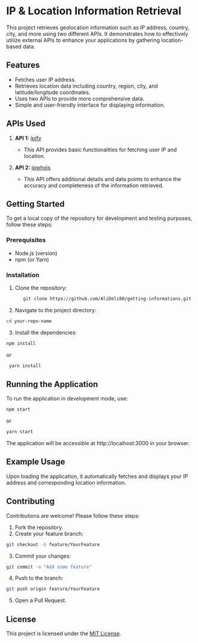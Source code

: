 # IP & Location Information Retrieval  

This project retrieves geolocation information such as IP address, country, city, and more using two different APIs. It demonstrates how to effectively utilize external APIs to enhance your applications by gathering location-based data.  

## Features  

- Fetches user IP address.  
- Retrieves location data including country, region, city, and latitude/longitude coordinates.  
- Uses two APIs to provide more comprehensive data.  
- Simple and user-friendly interface for displaying information.  

## APIs Used  

1. **API 1:** [ipify](https://www.ipify.org/)  
   - This API provides basic functionalities for fetching user IP and location.  
  
2. **API 2:** [ipwhois](https://ipwhois.io/)  
   - This API offers additional details and data points to enhance the accuracy and completeness of the information retrieved.  

## Getting Started  

To get a local copy of the repository for development and testing purposes, follow these steps:  

### Prerequisites  

- Node.js (version)  
- npm (or Yarn)  

### Installation  

1. Clone the repository:  
   ```bash
      git clone https://github.com/AliDeli80/getting-informations.git  
2. Navigate to the project directory:
  ```bash
  cd your-repo-name
 ```
3. Install the dependencies:
  ```bash
  npm install
```
or
  ```bash
   yarn install
```
  
## Running the Application
To run the application in development mode, use:
  ```bash
  npm start
```  
or
  ```bash
  yarn start
```
  
The application will be accessible at http://localhost:3000 in your browser.

## Example Usage
Upon loading the application, it automatically fetches and displays your IP address and corresponding location information.

## Contributing
Contributions are welcome! Please follow these steps:

1. Fork the repository.
2. Create your feature branch:
  ```bash
  git checkout -b feature/YourFeature
``` 
3. Commit your changes:
  ```bash
  git commit -m "Add some feature"
```  
4. Push to the branch:
  ```bash
  git push origin feature/YourFeature
```  
5. Open a Pull Request.

## License
This project is licensed under the [MIT License](LICENSE).
